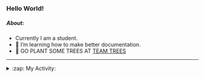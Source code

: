 ### Hello World!

##### About:
- Currently I am a student.
- 🌱 I’m learning how to make better documentation.
- 🌱 GO PLANT SOME TREES AT [TEAM TREES](https://teamtrees.org/)

---
<details>
  <summary>:zap: My Activity:</summary>
  
<!--START_SECTION:waka-->
![Code Time](http://img.shields.io/badge/Code%20Time-1%2C234%20hrs%2035%20mins-blue)

**I'm a Night 🦉** 

```text
🌞 Morning                1968 commits        ███░░░░░░░░░░░░░░░░░░░░░░   10.22 % 
🌆 Daytime                6519 commits        ████████░░░░░░░░░░░░░░░░░   33.86 % 
🌃 Evening                5522 commits        ███████░░░░░░░░░░░░░░░░░░   28.68 % 
🌙 Night                  5246 commits        ███████░░░░░░░░░░░░░░░░░░   27.24 % 
```
📅 **I'm Most Productive on Wednesday** 

```text
Monday                   2682 commits        ███░░░░░░░░░░░░░░░░░░░░░░   13.93 % 
Tuesday                  2644 commits        ███░░░░░░░░░░░░░░░░░░░░░░   13.73 % 
Wednesday                4531 commits        ██████░░░░░░░░░░░░░░░░░░░   23.53 % 
Thursday                 2511 commits        ███░░░░░░░░░░░░░░░░░░░░░░   13.04 % 
Friday                   2043 commits        ███░░░░░░░░░░░░░░░░░░░░░░   10.61 % 
Saturday                 1658 commits        ██░░░░░░░░░░░░░░░░░░░░░░░   08.61 % 
Sunday                   3186 commits        ████░░░░░░░░░░░░░░░░░░░░░   16.55 % 
```


📊 **This Week I Spent My Time On** 

```text
🔥 Editors: 
IntelliJ                 8 hrs 49 mins       ███████████████████░░░░░░   76.46 % 
VS Code                  2 hrs 2 mins        ████░░░░░░░░░░░░░░░░░░░░░   17.67 % 
Android Studio           40 mins             █░░░░░░░░░░░░░░░░░░░░░░░░   05.87 % 

🐱‍💻 Projects: 
java-springboot-projects 3 hrs 7 mins        ███████░░░░░░░░░░░░░░░░░░   27.13 % 
mysql-java               2 hrs 40 mins       ██████░░░░░░░░░░░░░░░░░░░   23.25 % 
music-api                2 hrs 30 mins       █████░░░░░░░░░░░░░░░░░░░░   21.69 % 
py-series                2 hrs 2 mins        ████░░░░░░░░░░░░░░░░░░░░░   17.67 % 
CSE224-Fundamentals-of-An30 mins             █░░░░░░░░░░░░░░░░░░░░░░░░   04.40 % 
```


 Last Updated on 14/10/2023 11:11:03 UTC
<!--END_SECTION:waka-->
</details>
